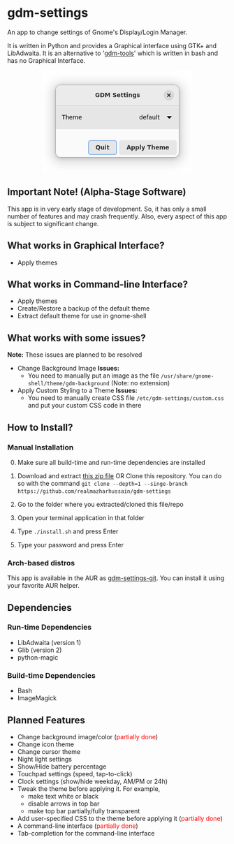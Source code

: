 # gdm-settings

An app to change settings of Gnome's Display/Login Manager.

It is written in Python and provides a Graphical interface using GTK+ and LibAdwaita. It is an alternative to '[gdm-tools](https://github.com/realmazharhussain/gdm-tools.git)'  which is written in bash and has no Graphical Interface.

<center><img src="resources/screenshot.png" alt="screenshot"/></center>

## Important Note! (Alpha-Stage Software)

This app is in very early stage of development. So, it has only a small number of features and may crash frequently. Also, every aspect of this app is subject to significant change.

## What works in Graphical Interface?

- Apply themes

## What works in Command-line Interface?

- Apply themes
- Create/Restore a backup of the default theme
- Extract default theme for use in gnome-shell

## What works with some issues?

**Note:** These issues are planned to be resolved

- Change Background Image
  **Issues:**
  - You need to manually put an image as the file `/usr/share/gnome-shell/theme/gdm-background` (Note: no extension)
- Apply Custom Styling to a Theme
  **Issues:**
  - You need to manually create CSS file `/etc/gdm-settings/custom.css` and put your custom CSS code in there

## How to Install?

### Manual Installation

0. Make sure all build-time and run-time dependencies are installed

1. Download and extract [this zip file](https://github.com/realmazharhussain/gdm-settings/archive/refs/heads/main.zip)
   OR
   Clone this repository. You can do so with the command `git clone --depth=1 --singe-branch https://github.com/realmazharhussain/gdm-settings`
2. Go to the folder where you extracted/cloned this file/repo
3. Open your terminal application in that folder
4. Type `./install.sh` and press Enter
5. Type your password and press Enter

### Arch-based distros

This app is available in the AUR as [gdm-settings-git](https://aur.archlinux.org/packages/gdm-settings-git). You can install it using your favorite AUR helper.

## Dependencies

### Run-time Dependencies

- LibAdwaita (version 1)
- Glib (version 2)
- python-magic

### Build-time Dependencies

- Bash
- ImageMagick

## Planned Features

- Change background image/color (<font color="red">partially done</font>)
- Change icon theme
- Change cursor theme
- Night light settings
- Show/Hide battery percentage
- Touchpad settings (speed, tap-to-click)
- Clock settings (show/hide weekday, AM/PM or 24h)
- Tweak the theme before applying it. For example, 
  - make text white or black
  - disable arrows in top bar
  - make top bar partially/fully transparent
- Add user-specified CSS to  the theme before applying it (<font color="red">partially done</font>)
- A command-line interface (<font color="red">partially done</font>)
- Tab-completion for the command-line interface

